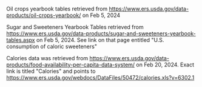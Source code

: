 Oil crops yearbook tables retrieved from https://www.ers.usda.gov/data-products/oil-crops-yearbook/ on Feb 5, 2024

Sugar and Sweeteners Yearbook Tables retrieved from https://www.ers.usda.gov/data-products/sugar-and-sweeteners-yearbook-tables.aspx on Feb 5, 2024. See link on that page entitled "U.S. consumption of caloric sweeteners"

Calories data was retrieved from https://www.ers.usda.gov/data-products/food-availability-per-capita-data-system/ on Feb 20, 2024. Exact link is titled "Calories" and points to https://www.ers.usda.gov/webdocs/DataFiles/50472/calories.xls?v=6302.1